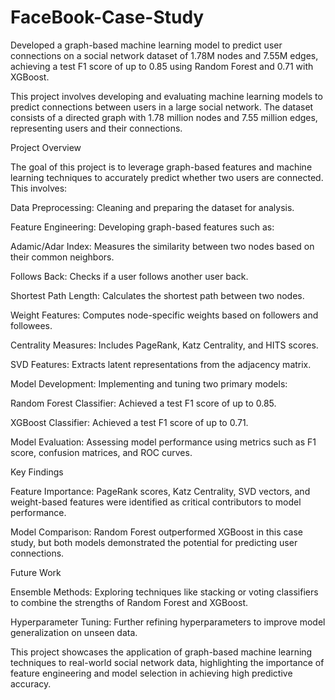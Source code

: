 # FaceBook-Case-Study
Developed a graph-based machine learning model to predict user connections on a social network dataset of 1.78M nodes and 7.55M edges, achieving a test F1 score of up to 0.85 using Random Forest and 0.71 with XGBoost.


This project involves developing and evaluating machine learning models to predict connections between users in a large social network. The dataset consists of a directed graph with 1.78 million nodes and 7.55 million edges, representing users and their connections.

Project Overview

The goal of this project is to leverage graph-based features and machine learning techniques to accurately predict whether two users are connected. This involves:

Data Preprocessing: Cleaning and preparing the dataset for analysis.

Feature Engineering: Developing graph-based features such as:

Adamic/Adar Index: Measures the similarity between two nodes based on their common neighbors.

Follows Back: Checks if a user follows another user back.

Shortest Path Length: Calculates the shortest path between two nodes.

Weight Features: Computes node-specific weights based on followers and followees.

Centrality Measures: Includes PageRank, Katz Centrality, and HITS scores.

SVD Features: Extracts latent representations from the adjacency matrix.

Model Development: Implementing and tuning two primary models:

Random Forest Classifier: Achieved a test F1 score of up to 0.85.

XGBoost Classifier: Achieved a test F1 score of up to 0.71.

Model Evaluation: Assessing model performance using metrics such as F1 score, confusion matrices, and ROC curves.

Key Findings

Feature Importance: PageRank scores, Katz Centrality, SVD vectors, and weight-based features were identified as critical contributors to model performance.

Model Comparison: Random Forest outperformed XGBoost in this case study, but both models demonstrated the potential for predicting user connections.

Future Work

Ensemble Methods: Exploring techniques like stacking or voting classifiers to combine the strengths of Random Forest and XGBoost.

Hyperparameter Tuning: Further refining hyperparameters to improve model generalization on unseen data.

This project showcases the application of graph-based machine learning techniques to real-world social network data, highlighting the importance of feature engineering and model selection in achieving high predictive accuracy.
